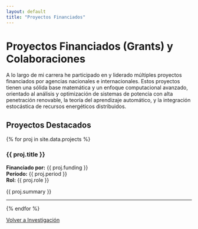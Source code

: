 ```yaml
---
layout: default
title: "Proyectos Financiados"
---
```


# Proyectos Financiados (Grants) y Colaboraciones

A lo largo de mi carrera he participado en y liderado múltiples proyectos financiados por agencias nacionales e internacionales. Estos proyectos tienen una sólida base matemática y un enfoque computacional avanzado, orientado al análisis y optimización de sistemas de potencia con alta penetración renovable, la teoría del aprendizaje automático, y la integración estocástica de recursos energéticos distribuidos.

## Proyectos Destacados
{% for proj in site.data.projects %}
### {{ proj.title }}
**Financiado por:** {{ proj.funding }}  
**Período:** {{ proj.period }}  
**Rol:** {{ proj.role }}

{{ proj.summary }}

---
{% endfor %}

[Volver a Investigación](research.md)
